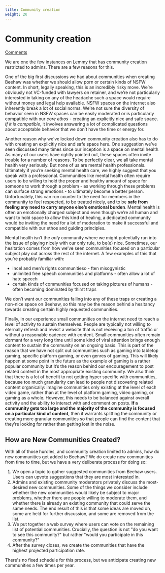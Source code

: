```yaml
---
title: Community creation
weight: 20
---
```

# Community creation
[Comments](https://beehaw.org/post/439918?scrollToComments=true)

We are one the few instances on Lemmy that has community creation restricted to admins. There are a few reasons for this.

One of the big first discussions we had about communities when creating Beehaw was whether we should allow porn or certain kinds of NSFW content. In short, legally speaking, this is an incredibly risky move. We’re obviously not VC-funded with lawyers on retainer, and we’re not particularly interested in taking on any of the headache such a space would require without money and legal help available. NSFW spaces on the internet also inherently break a lot of social norms. We're not sure the diversity of behavior seen in NSFW spaces can be easily moderated or is particularly compatible with our *core ethos* - creating an explicitly nice and safe space. *If it is compatible*, it involves answering a lot of complicated questions about acceptable behavior that we don’t have the time or energy for.

Another reason why we’ve locked down community creation also has to do with creating an explicitly nice and safe space here. One suggestion we’ve seen discussed many times since our inception is a space on mental health. As many of our users have rightly pointed out, these spaces often invite trouble for a number of reasons. To be perfectly clear, we all take mental health very seriously. But none of us are mental health professionals. Ultimately if you’re seeking mental health care, we highly suggest that you speak with a professional. Communities like mental health often require users to be willing to hold the proper and healthy amount of space for someone to work through a problem - as working through these problems can surface strong emotions - to ultimately become a better person. Unfortunately, this can run counter to the need for members in the community to feel respected, to be treated nicely, and to be **safe from feeling any need to carry anyone else’s emotional burden**. Mental health is often an emotionally charged subject and even though we’re all human and want to hold space to allow this kind of healing, a dedicated community would be inviting the need for a lot of moderation to make it successful and compatible with our ethos and guiding principles.

Mental health isn’t the *only* community where we might potentially run into the issue of playing nicely with our only rule, to be(e) nice. Sometimes, our hesitation comes from how we’ve seen communities focused on a particular subject play out across the rest of the internet. A few examples of this that you’re probably familiar with:

* incel and men’s rights communitieso - ften misogynistic
* unlimited free speech communities and platforms - often allow a lot of hate speech
* certain kinds of communities focused on taking pictures of humans - often becoming dominated by thirst traps

We don’t want our communities falling into any of these traps or creating a non-nice space on Beehaw, so this may be the reason behind a hesitancy towards creating certain highly requested communities.

Finally, in our experience small communities on the internet need to reach a level of activity to sustain themselves. People are typically not willing to eternally refresh and revisit a website that is not receiving a ton of traffic or without a reasonable cadence with content. Small communities often remain dormant for a very long time until some kind of viral attention brings enough content to sustain the community on an ongoing basis. This is part of the reason that we have not split out communities such as gaming into tabletop gaming, specific platform gaming, or even genres of gaming. This will likely happen at some point in the future as the example of gaming is a rather popular community but it’s the reason behind our encouragement to post related content in the most appropriate existing community. We also think that there is a lot of benefit to not getting hyper specific with communities, because too much granularity can lead to people not discovering related content organically: imagine communities only existing at the level of each video game, rather than at the level of platform gaming, video gaming, or gaming as a whole. However, this needs to be balanced against overall activity and the ability to interact with and comment on posts. **If a community gets too large and the majority of the community is focused on a particular kind of content**, then it warrants splitting the community or creating more granular communities so that people can find the content that they’re looking for rather than getting lost in the noise.

## How are New Communities Created?

With all of those hurdles, and community creation limited to admins, how do new communities get added to Beehaw? We do create new communities from time to time, but we have a very deliberate process for doing so:

1. We open a topic to gather suggested communities from Beehaw users. Users can upvote suggestions that they are most interested in.
2. Admins and existing community moderators privately discuss the most-desired new communities. Some of the things we consider include whether the new communities would likely be subject to major problems, whether there are people willing to moderate them, and whether there is already an existing community that could serve the same needs. The end result of this is that some ideas are moved on, some are held for further discussion, and some are removed from the list.
3. We put together a web survey where users can vote on the remaining list of potential communities. Crucially, the question is not "do you want to see this community?" but rather "would you participate in this community?"
4. After the survey closes, we create the communities that have the highest projected participation rate.

There's no fixed schedule for this process, but we anticipate creating new communities a few times per year.
